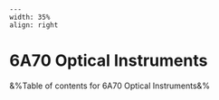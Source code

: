 
```{figure} /figures/busy.png
---
width: 35%
align: right
```
# 6A70 Optical Instruments

&%Table of contents for 6A70 Optical Instruments&%